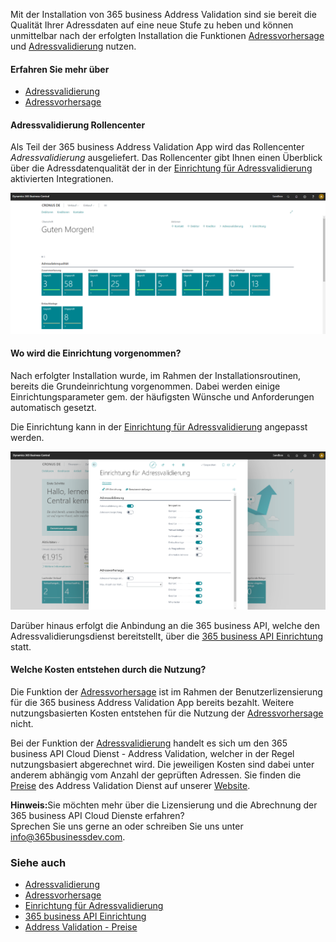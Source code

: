 Mit der Installation von 365 business Address Validation sind sie bereit die Qualität Ihrer Adressdaten auf eine neue Stufe zu heben und können unmittelbar nach der erfolgten Installation die Funktionen [Adressvorhersage](../address-prediction/) und [Adressvalidierung](../address-validation/) nutzen.

#### Erfahren Sie mehr über

 - [Adressvalidierung](../address-validation/)
 - [Adressvorhersage](../address-prediction/)

#### Adressvalidierung Rollencenter

Als Teil der 365 business Address Validation App wird das Rollencenter *Adressvalidierung* ausgeliefert. Das Rollencenter gibt Ihnen einen Überblick über die Adressdatenqualität der in der [Einrichtung für Adressvalidierung](../setup/) aktivierten Integrationen.

![Adressvalidierung Rollencenter](/assets/images/365-business-address-validation/rolecenter.de-DE.png)

#### Wo wird die Einrichtung vorgenommen?

Nach erfolgter Installation wurde, im Rahmen der Installationsroutinen, bereits die Grundeinrichtung vorgenommen. Dabei werden einige Einrichtungsparameter gem. der häufigsten Wünsche und Anforderungen automatisch gesetzt.

Die Einrichtung kann in der [Einrichtung für Adressvalidierung](../setup/) angepasst werden. 

![365 business API Einrichtung](/assets/images/365-business-address-validation/setup.de-DE.png)

Darüber hinaus erfolgt die Anbindung an die 365 business API, welche den Adressvalidierungsdienst bereitstellt, über die [365 business API Einrichtung](../../365-business-api/365-business-api-setup/) statt.

#### Welche Kosten entstehen durch die Nutzung?

Die Funktion der [Adressvorhersage](../address-prediction/) ist im Rahmen der Benutzerlizensierung für die 365 business Address Validation App bereits bezahlt. Weitere nutzungsbasierten Kosten entstehen für die Nutzung der [Adressvorhersage](../address-prediction/) nicht.

Bei der Funktion der [Adressvalidierung](../address-validation/) handelt es sich um den 365 business API Cloud Dienst - Address Validation, welcher in der Regel nutzungsbasiert abgerechnet wird. Die jeweiligen Kosten sind dabei unter anderem abhängig vom Anzahl der geprüften Adressen.
Sie finden die [Preise](https://365businessdev.com/cloud/preise/address-validation/) des Address Validation Dienst auf unserer [Website](https://365businessdev.com/).

<div class="alert alert-info">
    <i class="fa-solid fa-lightbulb"></i> <strong>Hinweis:</strong>Sie möchten mehr über die Lizensierung und die Abrechnung der 365 business API Cloud Dienste erfahren?<br>Sprechen Sie uns gerne an oder schreiben Sie uns unter <a href="mailto:info@365businessdev.com">info@365businessdev.com</a>.
</div>

### Siehe auch 
 - [Adressvalidierung](../address-validation/)
 - [Adressvorhersage](../address-prediction/)
 - [Einrichtung für Adressvalidierung](../setup/)
 - [365 business API Einrichtung](../../365-business-api/365-business-api-setup/)
 - [Address Validation - Preise](https://365businessdev.com/cloud/preise/address-validation/)